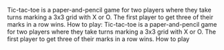 Tic-tac-toe is a paper-and-pencil game for two players where they take turns marking a 3x3 grid with X or O. The first player to get three of their marks in a row wins. 
How to play:
Tic-tac-toe is a paper-and-pencil game for two players where they take turns marking a 3x3 grid with X or O. The first player to get three of their marks in a row wins. 
How to play
